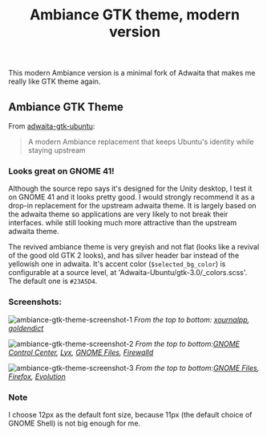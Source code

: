 ﻿---
layout: post
title: "Ambiance GTK theme, modern version"
---
<!-- This Source Code Form is subject to the terms of the Mozilla Public
   - License, v. 2.0. If a copy of the MPL was not distributed with this
   - file, You can obtain one at https://mozilla.org/MPL/2.0/. -->
This modern Ambiance version is a minimal fork of Adwaita that makes me really like GTK theme again.

## Ambiance GTK Theme
From [adwaita-gtk-ubuntu](https://github.com/pojntfx/adwaita-gtk-ubuntu):
> A modern Ambiance replacement that keeps Ubuntu's identity while staying upstream

### Looks great on GNOME 41!
Although the source repo says it's designed for the Unity desktop, I test it on GNOME 41 and it looks pretty good. I would strongly recommend it as a drop-in replacement for the upstream adwaita theme. It is largely based on the adwaita theme so applications are very likely to not break their interfaces. while still looking much more attractive than the upstream adwaita theme. 

The revived ambiance theme is very greyish and not flat (looks like a revival of the good old GTK 2 looks), and has silver header bar instead of the yellowish one in adwaita. It's accent color (`$selected_bg_color`) is configurable at a source level, at 'Adwaita-Ubuntu/gtk-3.0/_colors.scss'. The default one is `#23A5D4`.

### Screenshots:
![ambiance-gtk-theme-screenshot-1](../../../static/2021-12-02/ambiance-gtk-theme-screenshot-1.png)
*From the top to bottom: [xournalpp](https://xournalpp.github.io/), [goldendict](http://goldendict.org/)*

![ambiance-gtk-theme-screenshot-2](../../../static/2021-12-02/ambiance-gtk-theme-screenshot-2.png)
*From the top to bottom:[GNOME Control Center](https://gitlab.gnome.org/GNOME/gnome-control-center), [Lyx](https://www.lyx.org/), [GNOME Files](https://wiki.gnome.org/Apps/Files), [Firewalld](https://firewalld.org/)*

![ambiance-gtk-theme-screenshot-3](../../../static/2021-12-02/ambiance-gtk-theme-screenshot-3.png)
*From the top to bottom:[GNOME Files](https://wiki.gnome.org/Apps/Files), [Firefox](https://www.mozilla.org/firefox/), [Evolution](https://wiki.gnome.org/Apps/Evolution)*

### Note
I choose 12px as the default font size, because 11px (the default choice of GNOME Shell) is not big enough for me.
